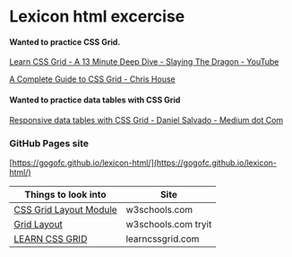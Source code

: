 # Lexicon html excercise

#### Wanted to practice CSS Grid.

[Learn CSS Grid - A 13 Minute Deep Dive - Slaying The Dragon - YouTube](https://www.youtube.com/watch?v=EiNiSFIPIQE)

[A Complete Guide to CSS Grid - Chris House](https://css-tricks.com/snippets/css/complete-guide-grid/#aa-introduction)

#### Wanted to practice data tables with CSS Grid

[Responsive data tables with CSS Grid - Daniel Salvado - Medium dot Com](https://medium.com/evodeck/responsive-data-tables-with-css-grid-3c58ecf04723)

### GitHub Pages site

[https://gogofc.github.io/lexicon-html/](https://gogofc.github.io/lexicon-html/)


| Things to look into | Site |
| --- | --- |
| [CSS Grid Layout Module](https://www.w3schools.com/css/css_grid.asp) | w3schools.com |
| [Grid Layout](https://www.w3schools.com/css/tryit.asp?filename=trycss_grid_layout_named) | w3schools.com tryit |
| [LEARN CSS GRID](https://learncssgrid.com/) | learncssgrid.com |
